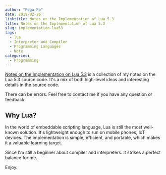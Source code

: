 ```yaml
---
author: "Poga Po"
date: 2019-02-26
linktitle: Notes on the Implementation of Lua 5.3
title: Notes on the Implementation of Lua 5.3
slug: implementation-lua53
tags:
  - lua
  - Interpreter and Compiler
  - Programming Languages
  - Note
categories:
  - Programming
---
```


[Notes on the Implementation on Lua 5.3](https://poga.github.io/lua53-notes/) is a collection of my notes on the Lua 5.3 source code. It's a mix of both high-level ideas and interesting details in the source code.

<!--more-->


There can be errors. Feel free to contact me if you have any question or feedback.

## Why Lua?

In the world of embeddable scripting language, Lua is still the most well-known solution. It's lightweight enough to run on mobile phones, IoT devices. The implementation is simple, efficient, and portable, which makes it a valuable learning target.

Since I'm still a beginner about compiler and interpreters. It strikes a perfect balance for me.


Enjoy.

